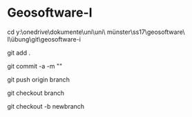 # Geosoftware-I


cd y:\onedrive\\dokumente\\uni\\uni\ münster\\ss17\\geosoftware\ I\\übung\\git\\geosoftware-i



git add .

git commit -a -m ""

git push origin branch

git checkout branch

git checkout -b newbranch
